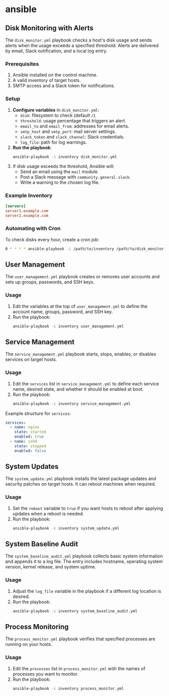 # ansible

## Disk Monitoring with Alerts

The `disk_monitor.yml` playbook checks a host's disk usage and sends alerts when the usage exceeds a specified threshold. Alerts are delivered by email, Slack notification, and a local log entry.

### Prerequisites
1. Ansible installed on the control machine.
2. A valid inventory of target hosts.
3. SMTP access and a Slack token for notifications.

### Setup
1. **Configure variables** in `disk_monitor.yml`:
   - `disk`: filesystem to check (default `/`).
   - `threshold`: usage percentage that triggers an alert.
   - `email_to` and `email_from`: addresses for email alerts.
   - `smtp_host` and `smtp_port`: mail server settings.
   - `slack_token` and `slack_channel`: Slack credentials.
   - `log_file`: path for log warnings.
2. **Run the playbook**:
   ```bash
   ansible-playbook -i inventory disk_monitor.yml
   ```
3. If disk usage exceeds the threshold, Ansible will:
   - Send an email using the `mail` module.
   - Post a Slack message with `community.general.slack`.
   - Write a warning to the chosen log file.

### Example Inventory
```ini
[servers]
server1.example.com
server2.example.com
```

### Automating with Cron
To check disks every hour, create a cron job:
```bash
0 * * * * ansible-playbook -i /path/to/inventory /path/to/disk_monitor.yml
```

## User Management

The `user_management.yml` playbook creates or removes user accounts and sets up groups, passwords, and SSH keys.

### Usage
1. Edit the variables at the top of `user_management.yml` to define the account name, groups, password, and SSH key.
2. Run the playbook:
   ```bash
   ansible-playbook -i inventory user_management.yml
   ```

## Service Management

The `service_management.yml` playbook starts, stops, enables, or disables
services on target hosts.

### Usage
1. Edit the `services` list in `service_management.yml` to define each
   service name, desired state, and whether it should be enabled at boot.
2. Run the playbook:
   ```bash
   ansible-playbook -i inventory service_management.yml
   ```

Example structure for `services`:
```yaml
services:
  - name: nginx
    state: started
    enabled: true
  - name: sshd
    state: stopped
    enabled: false
```

## System Updates

The `system_update.yml` playbook installs the latest package updates and
security patches on target hosts. It can reboot machines when required.

### Usage
1. Set the `reboot` variable to `true` if you want hosts to reboot after
   applying updates when a reboot is needed.
2. Run the playbook:
   ```bash
   ansible-playbook -i inventory system_update.yml
   ```

## System Baseline Audit

The `system_baseline_audit.yml` playbook collects basic system information and appends it to a log file. The entry includes hostname, operating system version, kernel release, and system uptime.

### Usage
1. Adjust the `log_file` variable in the playbook if a different log location is desired.
2. Run the playbook:
   ```bash
   ansible-playbook -i inventory system_baseline_audit.yml
   ```


## Process Monitoring

The `process_monitor.yml` playbook verifies that specified processes are running on your hosts.

### Usage
1. Edit the `processes` list in `process_monitor.yml` with the names of processes you want to monitor.
2. Run the playbook:
   ```bash
   ansible-playbook -i inventory process_monitor.yml
   ```

